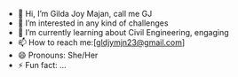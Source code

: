 - 👋 Hi, I’m Gilda Joy Majan, call me GJ
- 👀 I’m interested in any kind of challenges
- 🌱 I’m currently learning about Civil Engineering, engaging
- 📫 How to reach me:[gldjymjn23@gmail.com]
- 😄 Pronouns: She/Her
- ⚡ Fun fact: ...

<!---
gjmajan/gjmajan is a ✨ special ✨ repository because its `README.md` (this file) appears on your GitHub profile.
You can click the Preview link to take a look at your changes.
--->
